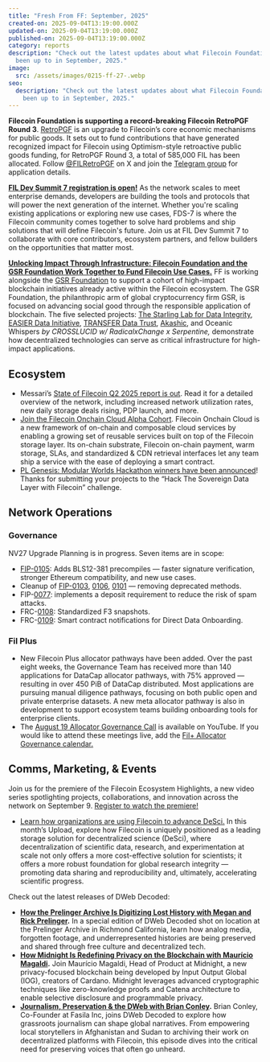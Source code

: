 ```yaml
---
title: "Fresh From FF: September, 2025"
created-on: 2025-09-04T13:19:00.000Z
updated-on: 2025-09-04T13:19:00.000Z
published-on: 2025-09-04T13:19:00.000Z
category: reports
description: "Check out the latest updates about what Filecoin Foundation has
  been up to in September, 2025."
image:
  src: /assets/images/0215-ff-27-.webp
seo:
  description: "Check out the latest updates about what Filecoin Foundation has
    been up to in September, 2025."
---
```


**Filecoin Foundation is supporting a record-breaking Filecoin RetroPGF Round 3**. [RetroPGF](https://app.optimism.io/retropgf) is an upgrade to Filecoin’s core economic mechanisms for public goods. It sets out to fund contributions that have generated recognized impact for Filecoin using Optimism-style retroactive public goods funding, for RetroPGF Round 3, a total of 585,000 FIL has been allocated. Follow [@FILRetroPGF](https://twitter.com/FILRetroPGF) on X and join the [Telegram group](https://t.me/+haan_QdnllYyZmE1) for application details. 

**[FIL Dev Summit 7 registration is open!​](https://www.fildev.io/FDS-7)** As the network scales to meet enterprise demands, developers are building the tools and protocols that will power the next generation of the internet.​ Whether you're scaling existing applications or exploring new use cases, FDS-7 is where the Filecoin community comes together to solve hard problems and ship solutions that will define Filecoin's future. ​Join us at FIL Dev Summit 7 to collaborate with core contributors, ecosystem partners, and fellow builders on the opportunities that matter most.

**[Unlocking Impact Through Infrastructure: Filecoin Foundation and the GSR Foundation Work Together to Fund Filecoin Use Cases.](/blog/unlocking-impact-through-infrastructure-filecoin-foundation-and-the-gsr-foundation-work-together-to-fund-filecoin-use-cases)** FF is working alongside the [GSR Foundation](https://www.gsrfoundation.io/) to support a cohort of high-impact blockchain initiatives already active within the Filecoin ecosystem. The GSR Foundation, the philanthropic arm of global cryptocurrency firm GSR, is focused on advancing social good through the responsible application of blockchain. The five selected projects: [The Starling Lab for Data Integrity](https://www.google.com/search?q=starling+lab&oq=starling+lab&gs_lcrp=EgZjaHJvbWUqBggAEEUYOzIGCAAQRRg7MgYIARBFGDsyBggCEC4YQNIBCDEwOTFqMGoxqAIAsAIA&sourceid=chrome&ie=UTF-8), [EASIER Data Initiative](https://easierdata.org/), [TRANSFER Data Trust](https://transfer.art/), [Akashic](https://www.akashic.xyz/), and Oceanic Whispers _by CROSSLUCID w/ RadicalxChange x Serpentine,_ demonstrate how decentralized technologies can serve as critical infrastructure for high-impact applications.

## Ecosystem

- Messari’s [State of Filecoin Q2 2025 report is out](https://messari.io/report/state-of-filecoin-q2-2025). Read it for a detailed overview of the network, including increased network utilization rates, new daily storage deals rising, PDP launch, and more. 
- [Join the Filecoin Onchain Cloud Alpha Cohort](https://app.akindo.io/wave-hacks/1PRjgGzKaTqXaQBBl). Filecoin Onchain Cloud is a new framework of on-chain and composable cloud services by enabling a growing set of reusable services built on top of the Filecoin storage layer. Its on-chain substrate, Filecoin on-chain payment, warm storage, SLAs, and standardized & CDN retrieval interfaces let any team ship a service with the ease of deploying a smart contract.
- [PL Genesis: Modular Worlds Hackathon winners have been announced](https://x.com/PL__Genesis/status/1946309533900689653)! Thanks for submitting your projects to the “Hack The Sovereign Data Layer with Filecoin” challenge.

## Network Operations

### Governance

NV27 Upgrade Planning is in progress. Seven items are in scope:

- [FIP-0105](https://github.com/filecoin-project/FIPs/blob/master/FIPS/fip-0105.md): Adds BLS12-381 precompiles — faster signature verification, stronger Ethereum compatibility, and new use cases.
- Cleanup of [FIP-0103](https://github.com/filecoin-project/FIPs/blob/master/FIPS/fip-0103.md), [0106](https://github.com/filecoin-project/FIPs/blob/master/FIPS/fip-0106.md), [0101](https://github.com/filecoin-project/FIPs/blob/master/FIPS/fip-0101.md) — removing deprecated methods.
- FIP-[0077](https://github.com/filecoin-project/FIPs/blob/master/FIPS/fip-0077.md): implements a deposit requirement to reduce the risk of spam attacks. 
- FRC-[0108](https://github.com/filecoin-project/FIPs/blob/master/FRCs/frc-0108.md): Standardized F3 snapshots.
- FRC-[0109](https://github.com/filecoin-project/FIPs/pull/1180): Smart contract notifications for Direct Data Onboarding.

### Fil Plus 

- New Filecoin Plus allocator pathways have been added. Over the past eight weeks, the Governance Team has received more than 140 applications for DataCap allocator pathways, with 75% approved — resulting in over 450 PiB of DataCap distributed. Most applications are pursuing manual diligence pathways, focusing on both public open and private enterprise datasets. A new meta allocator pathway is also in development to support ecosystem teams building onboarding tools for enterprise clients.
- The [August 19 Allocator Governance Call](https://www.youtube.com/watch?v=8ECscTHagas) is available on YouTube. If you would like to attend these meetings live, add the [Fil+ Allocator Governance calendar.](https://calendar.google.com/calendar/embed?src=c_k1gkfoom17g0j8c6bam6uf43j0%40group.calendar.google.com&ctz=America%2FLos_Angeles)

## Comms, Marketing, & Events

Join us for the premiere of the Filecoin Ecosystem Highlights, a new video series spotlighting projects, collaborations, and innovation across the network on September 9. [Register to watch the premiere!](https://luma.com/x398pxmn?)

- [Learn how organizations are using Filecoin to advance DeSci.](https://upload.fil.org/p/how-organizations-use-filecoin-to-advance-desci-d846b9a811073a1a) In this month’s Upload, explore how Filecoin is uniquely positioned as a leading storage solution for decentralized science (DeSci), where decentralization of scientific data, research, and experimentation at scale not only offers a more cost-effective solution for scientists; it offers a more robust foundation for global research integrity — promoting data sharing and reproducibility and, ultimately, accelerating scientific progress. 

Check out the latest releases of DWeb Decoded: 

- **[How the Prelinger Archive Is Digitizing Lost History with Megan and Rick Prelinger](https://www.youtube.com/watch?v=vCGeMDFddko).** In a special edition of DWeb Decoded shot on location at the Prelinger Archive in Richmond California, learn how analog media, forgotten footage, and underrepresented histories are being preserved and shared through free culture and decentralized tech.
- **[How Midnight Is Redefining Privacy on the Blockchain with Maurício Magaldi](https://www.youtube.com/watch?v=Ej5l7RX_lAw).** Join Maurício Magaldi, Head of Product at Midnight, a new privacy-focused blockchain being developed by Input Output Global (IOG), creators of Cardano. Midnight leverages advanced cryptographic techniques like zero-knowledge proofs and Catena architecture to enable selective disclosure and programmable privacy.
- **[Journalism, Preservation & the DWeb with Brian Conley](https://www.youtube.com/watch?v=AoCSxZDcqvc).** Brian Conley, Co-Founder at Fasila Inc, joins DWeb Decoded to explore how grassroots journalism can shape global narratives. From empowering local storytellers in Afghanistan and Sudan to archiving their work on decentralized platforms with Filecoin, this episode dives into the critical need for preserving voices that often go unheard.
